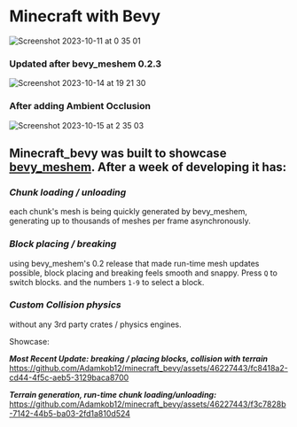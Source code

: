 # Minecraft with Bevy
![Screenshot 2023-10-11 at 0 35 01](https://github.com/Adamkob12/minecraft_bevy/assets/46227443/ce7d8eaa-d3d9-4735-a3a0-59340525db51)
### Updated after bevy_meshem 0.2.3
![Screenshot 2023-10-14 at 19 21 30](https://github.com/Adamkob12/minecraft_bevy/assets/46227443/330e6711-b566-408d-8543-0827b8e6d85f)
### After adding Ambient Occlusion
![Screenshot 2023-10-15 at 2 35 03](https://github.com/Adamkob12/minecraft_bevy/assets/46227443/ee175b26-ba70-49d3-85ce-429a76fde4cf)

## Minecraft_bevy was built to showcase [bevy_meshem](https://github.com/Adamkob12/bevy_meshem). After a week of developing it has:
### ***Chunk loading / unloading*** 
each chunk's mesh is being quickly generated by bevy_meshem, generating up to thousands of meshes per frame asynchronously. 
### ***Block placing / breaking*** 
using bevy_meshem's 0.2 release that made run-time mesh updates possible, block placing and breaking feels smooth and snappy. Press `Q` to switch blocks. and the numbers `1-9` to select a block.
### ***Custom Collision physics*** 
without any 3rd party crates / physics engines.

Showcase:

***Most Recent Update: breaking / placing blocks, collision with terrain***
https://github.com/Adamkob12/minecraft_bevy/assets/46227443/fc8418a2-cd44-4f5c-aeb5-3129baca8700



***Terrain generation, run-time chunk loading/unloading:***
https://github.com/Adamkob12/minecraft_bevy/assets/46227443/f3c7828b-7142-44b5-ba03-2fd1a810d524

